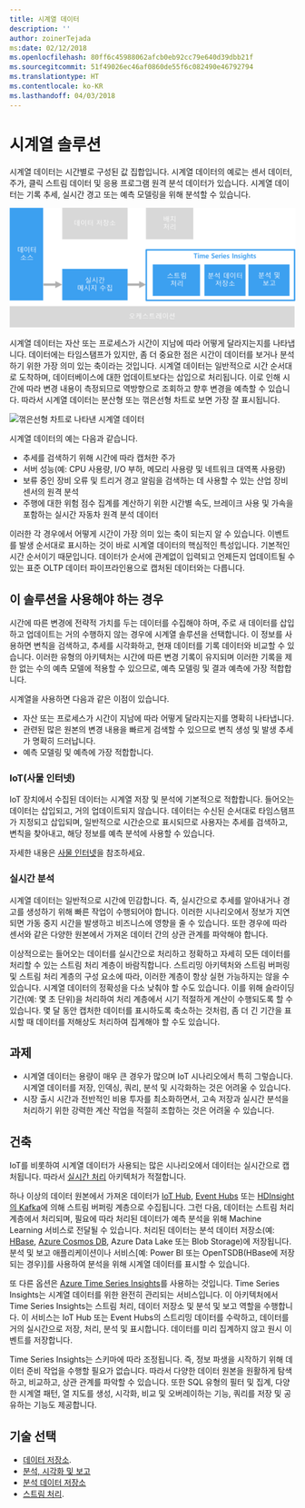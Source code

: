 ```yaml
---
title: 시계열 데이터
description: ''
author: zoinerTejada
ms:date: 02/12/2018
ms.openlocfilehash: 80ff6c45988062afcb0eb92cc79e640d39dbb21f
ms.sourcegitcommit: 51f49026ec46af0860de55f6c082490e46792794
ms.translationtype: HT
ms.contentlocale: ko-KR
ms.lasthandoff: 04/03/2018
---
```

# <a name="time-series-solutions"></a>시계열 솔루션

시계열 데이터는 시간별로 구성된 값 집합입니다. 시계열 데이터의 예로는 센서 데이터, 주가, 클릭 스트림 데이터 및 응용 프로그램 원격 분석 데이터가 있습니다. 시계열 데이터는 기록 추세, 실시간 경고 또는 예측 모델링을 위해 분석할 수 있습니다.

![Time Series Insights](./images/time-series-insights.png) 

시계열 데이터는 자산 또는 프로세스가 시간이 지남에 따라 어떻게 달라지는지를 나타냅니다. 데이터에는 타임스탬프가 있지만, 좀 더 중요한 점은 시간이 데이터를 보거나 분석하기 위한 가장 의미 있는 축이라는 것입니다. 시계열 데이터는 일반적으로 시간 순서대로 도착하며, 데이터베이스에 대한 업데이트보다는 삽입으로 처리됩니다. 이로 인해 시간에 따라 변경 내용이 측정되므로 역방향으로 조회하고 향후 변경을 예측할 수 있습니다. 따라서 시계열 데이터는 분산형 또는 꺾은선형 차트로 보면 가장 잘 표시됩니다.

![꺾은선형 차트로 나타낸 시계열 데이터](./images/time-series-chart.png)

시계열 데이터의 예는 다음과 같습니다.

- 추세를 검색하기 위해 시간에 따라 캡처한 주가
- 서버 성능(예: CPU 사용량, I/O 부하, 메모리 사용량 및 네트워크 대역폭 사용량)
- 보류 중인 장비 오류 및 트리거 경고 알림을 검색하는 데 사용할 수 있는 산업 장비 센서의 원격 분석
- 주행에 대한 위험 점수 집계를 계산하기 위한 시간별 속도, 브레이크 사용 및 가속을 포함하는 실시간 자동차 원격 분석 데이터

이러한 각 경우에서 어떻게 시간이 가장 의미 있는 축이 되는지 알 수 있습니다. 이벤트를 발생 순서대로 표시하는 것이 바로 시계열 데이터의 핵심적인 특성입니다. 기본적인 시간 순서이기 때문입니다. 데이터가 순서에 관계없이 입력되고 언제든지 업데이트될 수 있는 표준 OLTP 데이터 파이프라인용으로 캡처된 데이터와는 다릅니다.

## <a name="when-to-use-this-solution"></a>이 솔루션을 사용해야 하는 경우

시간에 따른 변경에 전략적 가치를 두는 데이터를 수집해야 하며, 주로 새 데이터를 삽입하고 업데이트는 거의 수행하지 않는 경우에 시계열 솔루션을 선택합니다. 이 정보를 사용하면 변칙을 검색하고, 추세를 시각화하고, 현재 데이터를 기록 데이터와 비교할 수 있습니다. 이러한 유형의 아키텍처는 시간에 따른 변경 기록이 유지되며 이러한 기록을 제한 없는 수의 예측 모델에 적용할 수 있으므로, 예측 모델링 및 결과 예측에 가장 적합합니다. 

시계열을 사용하면 다음과 같은 이점이 있습니다.

* 자산 또는 프로세스가 시간이 지남에 따라 어떻게 달라지는지를 명확히 나타냅니다.
* 관련된 많은 원본의 변경 내용을 빠르게 검색할 수 있으므로 변칙 생성 및 발생 추세가 명확히 드러납니다.
* 예측 모델링 및 예측에 가장 적합합니다.

### <a name="internet-of-things-iot"></a>IoT(사물 인터넷)

IoT 장치에서 수집된 데이터는 시계열 저장 및 분석에 기본적으로 적합합니다. 들어오는 데이터는 삽입되고, 거의 업데이트되지 않습니다. 데이터는 수신된 순서대로 타임스탬프가 지정되고 삽입되며, 일반적으로 시간순으로 표시되므로 사용자는 추세를 검색하고, 변칙을 찾아내고, 해당 정보를 예측 분석에 사용할 수 있습니다.

자세한 내용은 [사물 인터넷](../big-data/index.md#internet-of-things-iot)을 참조하세요.

### <a name="real-time-analytics"></a>실시간 분석

시계열 데이터는 일반적으로 시간에 민감합니다. 즉, 실시간으로 추세를 알아내거나 경고를 생성하기 위해 빠른 작업이 수행되어야 합니다. 이러한 시나리오에서 정보가 지연되면 가동 중지 시간을 발생하고 비즈니스에 영향을 줄 수 있습니다. 또한 경우에 따라 센서와 같은 다양한 원본에서 가져온 데이터 간의 상관 관계를 파악해야 합니다.

이상적으로는 들어오는 데이터를 실시간으로 처리하고 정확하고 자세히 모든 데이터를 처리할 수 있는 스트림 처리 계층이 바람직합니다. 스트리밍 아키텍처와 스트림 버퍼링 및 스트림 처리 계층의 구성 요소에 따라, 이러한 계층이 항상 실현 가능하지는 않을 수 있습니다. 시계열 데이터의 정확성을 다소 낮춰야 할 수도 있습니다. 이를 위해 슬라이딩 기간(예: 몇 초 단위)을 처리하여 처리 계층에서 시기 적절하게 계산이 수행되도록 할 수 있습니다. 몇 달 동안 캡처한 데이터를 표시하도록 축소하는 것처럼, 좀 더 긴 기간을 표시할 때 데이터를 저해상도 처리하여 집계해야 할 수도 있습니다.

## <a name="challenges"></a>과제

* 시계열 데이터는 용량이 매우 큰 경우가 많으며 IoT 시나리오에서 특히 그렇습니다. 시계열 데이터를 저장, 인덱싱, 쿼리, 분석 및 시각화하는 것은 어려울 수 있습니다. 
* 시장 출시 시간과 전반적인 비용 투자를 최소화하면서, 고속 저장과 실시간 분석을 처리하기 위한 강력한 계산 작업을 적절히 조합하는 것은 어려울 수 있습니다.

## <a name="architecture"></a>건축

IoT를 비롯하여 시계열 데이터가 사용되는 많은 시나리오에서 데이터는 실시간으로 캡처됩니다. 따라서 [실시간 처리](../big-data/real-time-processing.md) 아키텍처가 적절합니다. 

하나 이상의 데이터 원본에서 가져온 데이터가 [IoT Hub](/azure/iot-hub/), [Event Hubs](/azure/event-hubs/) 또는 [HDInsight의 Kafka](/azure/hdinsight/kafka/apache-kafka-introduction)에 의해 스트림 버퍼링 계층으로 수집됩니다. 그런 다음, 데이터는 스트림 처리 계층에서 처리되며, 필요에 따라 처리된 데이터가 예측 분석을 위해 Machine Learning 서비스로 전달될 수 있습니다. 처리된 데이터는 분석 데이터 저장소(예: [HBase](/azure/hdinsight/hbase/apache-hbase-overview), [Azure Cosmos DB](/azure/cosmos-db/), Azure Data Lake 또는 Blob Storage)에 저장됩니다. 분석 및 보고 애플리케이션이나 서비스[예: Power BI 또는 OpenTSDB(HBase에 저장되는 경우)]를 사용하여 분석을 위해 시계열 데이터를 표시할 수 있습니다.

또 다른 옵션은 [Azure Time Series Insights](/azure/time-series-insights/)를 사용하는 것입니다. Time Series Insights는 시계열 데이터를 위한 완전히 관리되는 서비스입니다. 이 아키텍처에서 Time Series Insights는 스트림 처리, 데이터 저장소 및 분석 및 보고 역할을 수행합니다. 이 서비스는 IoT Hub 또는 Event Hubs의 스트리밍 데이터를 수락하고, 데이터를 거의 실시간으로 저장, 처리, 분석 및 표시합니다. 데이터를 미리 집계하지 않고 원시 이벤트를 저장합니다.

Time Series Insights는 스키마에 따라 조정됩니다. 즉, 정보 파생을 시작하기 위해 데이터 준비 작업을 수행할 필요가 없습니다. 따라서 다양한 데이터 원본을 원활하게 탐색하고, 비교하고, 상관 관계를 파악할 수 있습니다. 또한 SQL 유형의 필터 및 집계, 다양한 시계열 패턴, 열 지도를 생성, 시각화, 비교 및 오버레이하는 기능, 쿼리를 저장 및 공유하는 기능도 제공합니다. 

## <a name="technology-choices"></a>기술 선택

- [데이터 저장소](../technology-choices/data-storage.md).
- [분석, 시각화 및 보고](../technology-choices/analysis-visualizations-reporting.md)
- [분석 데이터 저장소](../technology-choices/analytical-data-stores.md)
- [스트림 처리](../technology-choices/stream-processing.md).